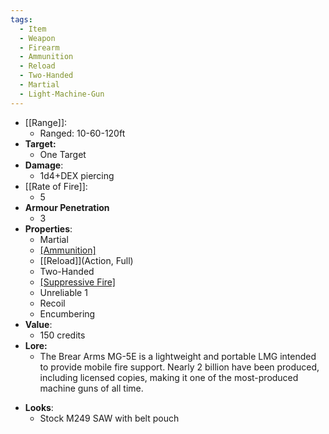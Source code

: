 ```yaml
---
tags:
  - Item
  - Weapon
  - Firearm
  - Ammunition
  - Reload
  - Two-Handed
  - Martial
  - Light-Machine-Gun
---
```

- [[Range]]:
	- Ranged: 10-60-120ft
- **Target:**
	- One Target
- **Damage**:
	- 1d4+DEX piercing
- [[Rate of Fire]]:
	- 5
- **Armour Penetration**
	-  3
- **Properties**:
	* Martial
	* [[Ammunition]](30)
	* [[Reload]](Action, Full)
	* Two-Handed
	* [[Suppressive Fire]](TODO)
 	* Unreliable 1
  * Recoil
  * Encumbering
- **Value**:
	- 150 credits
- **Lore:**
	- The Brear Arms MG-5E is a lightweight and portable LMG intended to provide mobile fire support. Nearly 2 billion have been produced, including licensed copies, making it one of the most-produced machine guns of all time.  
* **Looks**:
	- Stock M249 SAW with belt pouch
